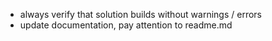 - always verify that solution builds without warnings / errors
- update documentation, pay attention to readme.md